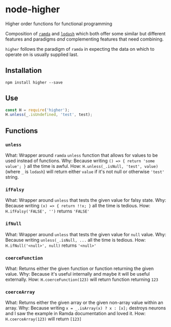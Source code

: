 # node-higher
Higher order functions for functional programming

Composition of [`ramda`](https://www.npmjs.com/package/ramda) and [`lodash`](https://www.npmjs.com/package/lodash) which both offer some similar but different features and paradigms *and* complementing features that need combining.

`higher` follows the paradigm of `ramda` in expecting the data on which to operate on is usually supplied last.

## Installation

`npm install higher --save`

## Use

```js
const H = require('higher');
H.unless(_.isUndefined, 'test', test);
```

## Functions

### `unless`

What: Wrapper around `ramda` `unless` function that allows for values to be used instead of functions.
Why: Because writing `() => { return 'some value'; }` all the time is awful.
How: `H.unless(_.isNull, 'test', value)` (where `_` is `lodash`) will return either `value` if it's not null or otherwise `'test'` string.

### `ifFalsy`

What: Wrapper around `unless` that tests the given value for falsy state.
Why: Because writing `(x) => { return !!x; }` all the time is tedious.
How: `H.ifFalsy('FALSE', '')` returns `'FALSE'`

### `ifNull`

What: Wrapper around `unless` that tests the given value for `null` value.
Why: Because writing `unless(_.isNull, ...` all the time is tedious.
How: `H.ifNull('<null>', null)` returns `'<null>'`

### `coerceFunction`

What: Returns either the given function or function returning the given value.
Why: Because it's useful internally and maybe it will be useful externally.
How: `H.coerceFunction(123)` will return function returning `123`

### `coerceArray`

What: Returns either the given array or the given non-array value within an array.
Why: Because writing `x = _.isArray(x) ? x : [x];` destroys neurons and I saw the example in Ramda documentation and loved it.
How: `H.coerceArray(123)` will return `[123]`
